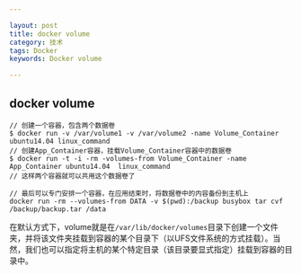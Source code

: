 ```yaml
---

layout: post
title: docker volume
category: 技术
tags: Docker
keywords: Docker volume

---
```


## docker volume


    // 创建一个容器，包含两个数据卷
    $ docker run -v /var/volume1 -v /var/volume2 -name Volume_Container ubuntu14.04 linux_command
    // 创建App_Container容器，挂载Volume_Container容器中的数据卷
    $ docker run -t -i -rm -volumes-from Volume_Container -name App_Container ubuntu14.04  linux_command
    // 这样两个容器就可以共用这个数据卷了
    
    // 最后可以专门安排一个容器，在应用结束时，将数据卷中的内容备份到主机上
    docker run -rm --volumes-from DATA -v $(pwd):/backup busybox tar cvf /backup/backup.tar /data
    
在默认方式下，volume就是在`/var/lib/docker/volumes`目录下创建一个文件夹，并将该文件夹挂载到容器的某个目录下（以UFS文件系统的方式挂载）。当然，我们也可以指定将主机的某个特定目录（该目录要显式指定）挂载到容器的目录中。